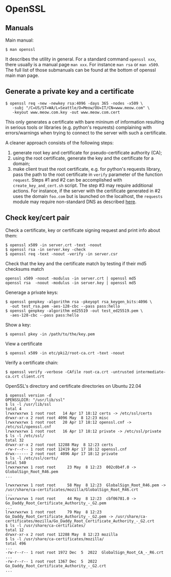 # OpenSSL

## Manuals
Main manual:
```shell
$ man openssl
```
It describes the utility in general. For a standard command `openssl xxx`,
there usually is a manual page `man xxx`. For instance `man rsa` or `man x509`.
The full list of those submanuals can be found at the bottom of openssl main
man page.

## Generate a private key and a certificate
```shell
$ openssl req -new -newkey rsa:4096 -days 365 -nodes -x509 \
   -subj "/C=US/ST=WA/L=Seattle/O=Meow/OU=IT/CN=www.meow.com" \
   -keyout www.meow.com.key -out www.meow.com.cert
```

This only generates a certificate with bare mininum of information resulting
in serious tools or libraries (e.g. python's requrests) complaining with
errors/warnings when trying to connect to the server with such a certificate.

A cleaner approach consists of the following steps:
1. generate root key and certificate for pseudo-certificate authority (CA);
2. using the root certificate, generate the key and the certificate
   for a domain;
3. make client trust the root certificate, e.g. for python's requests library,
   pass the path to the root certificate in `verify` parameter of
   the function `request`.
Steps #1 and #2 can be accomplished with `create_key_and_cert.sh` script.
The step #3 may require additional actions. For instance, if the server
with the certificate generated in #2 uses the domain `foo.com` but is launched
on the localhost, the `requests` module may require non-standard DNS as
described [here](https://stackoverflow.com/a/57477670/3111000).

## Check key/cert pair
Check a certificate, key or certificate signing request and print info
about them:
```shell
$ openssl x509 -in server.crt -text -noout
$ openssl rsa -in server.key -check
$ openssl req -text -noout -verify -in server.csr
```

Check that the key and the certificate match by testing if their md5
checksums match
```shell
openssl x509 -noout -modulus -in server.crt | openssl md5
openssl rsa  -noout -modulus -in server.key | openssl md5
```

Generage a private keys:
```shell
$ openssl genpkey -algorithm rsa -pkeyopt rsa_keygen_bits:4096 \
  -out test_rsa.pem -aes-128-cbc --pass pass:hello
$ openssl genpkey -algorithm ed25519 -out test_ed25519.pem \
  -aes-128-cbc --pass pass:hello
```

Show a key:
```shell
$ openssl pkey -in /path/to/the/key.pem
```

View a certificate
```shell
$ openssl x509 -in etc/pki2/root-ca.crt -text -noout
```

Verify a certificate chain:
```shell
$ openssl verify -verbose -CAfile root-ca.crt -untrusted intermediate-ca.crt client.crt
```

OpenSSL's directory and certificate directories on Ubuntu 22.04
```shell
$ openssl version -d
OPENSSLDIR: "/usr/lib/ssl"
$ ls -l /usr/lib/ssl
total 4
lrwxrwxrwx 1 root root   14 Apr 17 18:12 certs -> /etc/ssl/certs
drwxr-xr-x 2 root root 4096 May  8 12:23 misc
lrwxrwxrwx 1 root root   20 Apr 17 18:12 openssl.cnf -> /etc/ssl/openssl.cnf
lrwxrwxrwx 1 root root   16 Apr 17 18:12 private -> /etc/ssl/private
$ ls -l /etc/ssl/
total 32
drwxr-xr-x 2 root root 12288 May  8 12:23 certs
-rw-r--r-- 1 root root 12419 Apr 17 18:12 openssl.cnf
drwx------ 2 root root  4096 Apr 17 18:12 private
$ ls -l /etc/ssl/certs/
total 540
lrwxrwxrwx 1 root root     23 May  8 12:23  002c0b4f.0 -> GlobalSign_Root_R46.pem
...

lrwxrwxrwx 1 root root     58 May  8 12:23  GlobalSign_Root_R46.pem -> /usr/share/ca-certificates/mozilla/GlobalSign_Root_R46.crt
...
lrwxrwxrwx 1 root root     44 May  8 12:23  cbf06781.0 -> Go_Daddy_Root_Certificate_Authority_-_G2.pem
...
lrwxrwxrwx 1 root root     79 May  8 12:23  Go_Daddy_Root_Certificate_Authority_-_G2.pem -> /usr/share/ca-certificates/mozilla/Go_Daddy_Root_Certificate_Authority_-_G2.crt
$ ls -l /usr/share/ca-certificates/
total 12
drwxr-xr-x 2 root root 12288 May  8 12:23 mozilla
$ ls -l /usr/share/ca-certificates/mozilla/
total 496
...
-rw-r--r-- 1 root root 1972 Dec  5  2022  GlobalSign_Root_CA_-_R6.crt
...
-rw-r--r-- 1 root root 1367 Dec  5  2022  Go_Daddy_Root_Certificate_Authority_-_G2.crt
...
```
